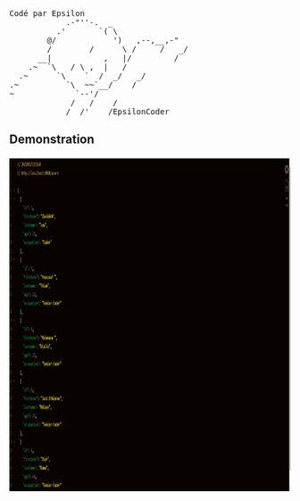 <pre>
Codé par Epsilon
            .-"''-.  _
          .'       `( \ 
        @/            ')   ,--,__,-"
        /        /      \ /     /   _/
      __|           ,   |/         /
    .~  `\   / \ ,  |   /
  .~      `\    `  /  _/   _/
.~          `\  ~~`__/    /
~             `--'/
             /   /    /
            /  /'    /EpsilonCoder
</pre>
## Demonstration
<img src="rest-api.PNG" width="100%" height="600px" />
